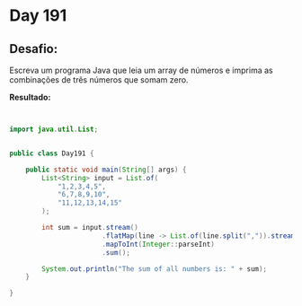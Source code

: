 # Day 191

## Desafio:

Escreva um programa Java que leia um array de números e imprima as combinações de três números que somam zero.	

**Resultado:**

```java


import java.util.List;


public class Day191 {

    public static void main(String[] args) {
        List<String> input = List.of(
            "1,2,3,4,5",
            "6,7,8,9,10",
            "11,12,13,14,15"
        );

        int sum = input.stream()
                       .flatMap(line -> List.of(line.split(",")).stream())
                       .mapToInt(Integer::parseInt)
                       .sum();

        System.out.println("The sum of all numbers is: " + sum);
    }

}